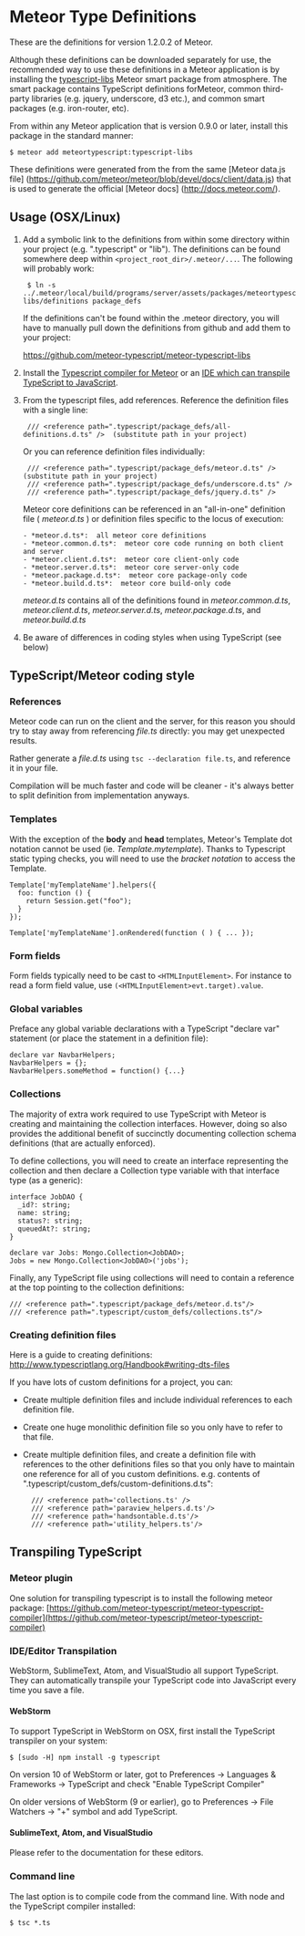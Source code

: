 # Meteor Type Definitions

These are the definitions for version 1.2.0.2 of Meteor.

Although these definitions can be downloaded separately for use, the recommended way to use these definitions in a Meteor application is by installing the
[typescript-libs](https://atmospherejs.com/meteortypescript/typescript-libs) Meteor smart package from atmosphere.  The smart package contains TypeScript
definitions forMeteor, common third-party libraries (e.g. jquery, underscore, d3 etc.), and common smart packages (e.g. iron-router, etc).

From within any Meteor application that is version 0.9.0 or later, install this package in the standard manner:

    $ meteor add meteortypescript:typescript-libs

These definitions were generated from the from the same [Meteor data.js file] (https://github.com/meteor/meteor/blob/devel/docs/client/data.js) that is used
to generate the official [Meteor docs] (http://docs.meteor.com/).


## Usage (OSX/Linux)

1. Add a symbolic link to the definitions from within some directory within your project (e.g. ".typescript" or "lib").  The definitions can be found somewhere deep within `<project_root_dir>/.meteor/...`.  The following will probably work:

        $ ln -s ../.meteor/local/build/programs/server/assets/packages/meteortypescript_typescript-libs/definitions package_defs

    If the definitions can't be found within the .meteor directory, you will have to manually pull down the definitions from github and add them to your project:
    
    <https://github.com/meteor-typescript/meteor-typescript-libs>

2. Install the [Typescript compiler for Meteor](https://github.com/meteor-typescript/meteor-typescript-compiler) or an [IDE which can transpile TypeScript to JavaScript](#transpiling-typescript).
3. From the typescript files, add references.  Reference the definition files with a single line:

        /// <reference path=".typescript/package_defs/all-definitions.d.ts" />  (substitute path in your project)

    Or you can reference definition files individually:
   
        /// <reference path=".typescript/package_defs/meteor.d.ts" />  (substitute path in your project)
        /// <reference path=".typescript/package_defs/underscore.d.ts" />
        /// <reference path=".typescript/package_defs/jquery.d.ts" />

    Meteor core definitions can be referenced in an "all-in-one" definition file ( *meteor.d.ts* ) or definition files specific to the locus of execution:
   
       - *meteor.d.ts*:  all meteor core definitions
       - *meteor.common.d.ts*:  meteor core code running on both client and server
       - *meteor.client.d.ts*:  meteor core client-only code
       - *meteor.server.d.ts*:  meteor core server-only code
       - *meteor.package.d.ts*:  meteor core package-only code
       - *meteor.build.d.ts*:  meteor core build-only code
       
    *meteor.d.ts* contains all of the definitions found in *meteor.common.d.ts*, *meteor.client.d.ts*, *meteor.server.d.ts*, *meteor.package.d.ts*, and *meteor.build.d.ts* 

4. Be aware of differences in coding styles when using TypeScript (see below)


##  TypeScript/Meteor coding style

### References

Meteor code can run on the client and the server, for this reason you should try to stay away from referencing *file.ts* directly: you may get unexpected results.

Rather generate a *file.d.ts* using `tsc --declaration file.ts`, and reference it in your file. 
  
Compilation will be much faster and code will be cleaner - it's always better to split definition from implementation anyways.

### Templates

With the exception of the **body** and **head** templates, Meteor's Template dot notation cannot be used (ie. *Template.mytemplate*). Thanks to Typescript static typing checks, you will need to use the *bracket notation* to access the Template.


    Template['myTemplateName'].helpers({
      foo: function () {
        return Session.get("foo");
      }
    });

    Template['myTemplateName'].onRendered(function ( ) { ... });
    

### Form fields

Form fields typically need to be cast to `<HTMLInputElement>`. For instance to read a form field value, use `(<HTMLInputElement>evt.target).value`.

### Global variables

Preface any global variable declarations with a TypeScript "declare var" statement (or place the statement in a definition file):

    declare var NavbarHelpers;
    NavbarHelpers = {};
    NavbarHelpers.someMethod = function() {...}

### Collections

The majority of extra work required to use TypeScript with Meteor is creating and maintaining the collection interfaces.  However, doing so also provides the additional benefit of succinctly documenting collection schema definitions (that are actually enforced).

To define collections, you will need to create an interface representing the collection and then declare a Collection type variable with that interface type (as a generic):

    interface JobDAO {
      _id?: string;
      name: string;
      status?: string;
      queuedAt?: string;
    }

    declare var Jobs: Mongo.Collection<JobDAO>;
    Jobs = new Mongo.Collection<JobDAO>('jobs');


Finally, any TypeScript file using collections will need to contain a reference at the top pointing to the collection definitions:

    /// <reference path=".typescript/package_defs/meteor.d.ts"/>
    /// <reference path=".typescript/custom_defs/collections.ts"/>

### Creating definition files

Here is a guide to creating definitions: <http://www.typescriptlang.org/Handbook#writing-dts-files>

If you have lots of custom definitions for a project, you can:

- Create multiple definition files and include individual references to each definition file.
- Create one huge monolithic definition file so you only have to refer to that file.
- Create multiple definition files, and create a definition file with references to the other definitions files so that you only have to maintain one reference for all of you custom definitions.  e.g. contents of ".typescript/custom_defs/custom-definitions.d.ts":

        /// <reference path='collections.ts' />
        /// <reference path='paraview_helpers.d.ts'/>
        /// <reference path='handsontable.d.ts'/>
        /// <reference path='utility_helpers.ts'/>


## Transpiling TypeScript

### Meteor plugin
One solution for transpiling typescript is to install the following meteor package: [https://github.com/meteor-typescript/meteor-typescript-compiler](https://github.com/meteor-typescript/meteor-typescript-compiler)

### IDE/Editor Transpilation
WebStorm, SublimeText, Atom, and VisualStudio all support TypeScript.  They can automatically transpile your TypeScript code into JavaScript every time you save a file.

#### WebStorm ####
To support TypeScript in WebStorm on OSX, first install the TypeScript transpiler on your system:

    $ [sudo -H] npm install -g typescript

On version 10 of WebStorm or later, got to Preferences -> Languages & Frameworks -> TypeScript and check "Enable TypeScript Compiler"

On older versions of WebStorm (9 or earlier), go to Preferences -> File Watchers -> "+" symbol and add TypeScript.

#### SublimeText, Atom, and VisualStudio ####
Please refer to the documentation for these editors.

### Command line

The last option is to compile code from the command line. With node and the TypeScript compiler installed:

    $ tsc *.ts

